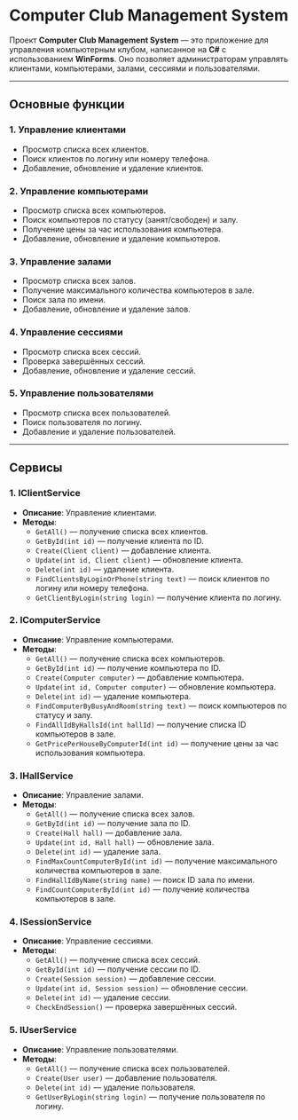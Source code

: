 # Computer Club Management System

Проект **Computer Club Management System** — это приложение для управления компьютерным клубом, написанное на **C#** с использованием **WinForms**. Оно позволяет администраторам управлять клиентами, компьютерами, залами, сессиями и пользователями.

---

## Основные функции

### 1. **Управление клиентами**
- Просмотр списка всех клиентов.
- Поиск клиентов по логину или номеру телефона.
- Добавление, обновление и удаление клиентов.

### 2. **Управление компьютерами**
- Просмотр списка всех компьютеров.
- Поиск компьютеров по статусу (занят/свободен) и залу.
- Получение цены за час использования компьютера.
- Добавление, обновление и удаление компьютеров.

### 3. **Управление залами**
- Просмотр списка всех залов.
- Получение максимального количества компьютеров в зале.
- Поиск зала по имени.
- Добавление, обновление и удаление залов.

### 4. **Управление сессиями**
- Просмотр списка всех сессий.
- Проверка завершённых сессий.
- Добавление, обновление и удаление сессий.

### 5. **Управление пользователями**
- Просмотр списка всех пользователей.
- Поиск пользователя по логину.
- Добавление и удаление пользователей.

---

## Сервисы

### 1. **IClientService**
- **Описание**: Управление клиентами.
- **Методы**:
  - `GetAll()` — получение списка всех клиентов.
  - `GetById(int id)` — получение клиента по ID.
  - `Create(Client client)` — добавление клиента.
  - `Update(int id, Client client)` — обновление клиента.
  - `Delete(int id)` — удаление клиента.
  - `FindClientsByLoginOrPhone(string text)` — поиск клиентов по логину или номеру телефона.
  - `GetClientByLogin(string login)` — получение клиента по логину.

### 2. **IComputerService**
- **Описание**: Управление компьютерами.
- **Методы**:
  - `GetAll()` — получение списка всех компьютеров.
  - `GetById(int id)` — получение компьютера по ID.
  - `Create(Computer computer)` — добавление компьютера.
  - `Update(int id, Computer computer)` — обновление компьютера.
  - `Delete(int id)` — удаление компьютера.
  - `FindComputerByBusyAndRoom(string text)` — поиск компьютеров по статусу и залу.
  - `FindAllIdByHallsId(int hallId)` — получение списка ID компьютеров в зале.
  - `GetPricePerHouseByComputerId(int id)` — получение цены за час использования компьютера.

### 3. **IHallService**
- **Описание**: Управление залами.
- **Методы**:
  - `GetAll()` — получение списка всех залов.
  - `GetById(int id)` — получение зала по ID.
  - `Create(Hall hall)` — добавление зала.
  - `Update(int id, Hall hall)` — обновление зала.
  - `Delete(int id)` — удаление зала.
  - `FindMaxCountComputerById(int id)` — получение максимального количества компьютеров в зале.
  - `FindHallIdByName(string name)` — поиск ID зала по имени.
  - `FindCountComputerById(int id)` — получение количества компьютеров в зале.

### 4. **ISessionService**
- **Описание**: Управление сессиями.
- **Методы**:
  - `GetAll()` — получение списка всех сессий.
  - `GetById(int id)` — получение сессии по ID.
  - `Create(Session session)` — добавление сессии.
  - `Update(int id, Session session)` — обновление сессии.
  - `Delete(int id)` — удаление сессии.
  - `CheckEndSession()` — проверка завершённых сессий.

### 5. **IUserService**
- **Описание**: Управление пользователями.
- **Методы**:
  - `GetAll()` — получение списка всех пользователей.
  - `Create(User user)` — добавление пользователя.
  - `Delete(int id)` — удаление пользователя.
  - `GetUserByLogin(string login)` — получение пользователя по логину.

